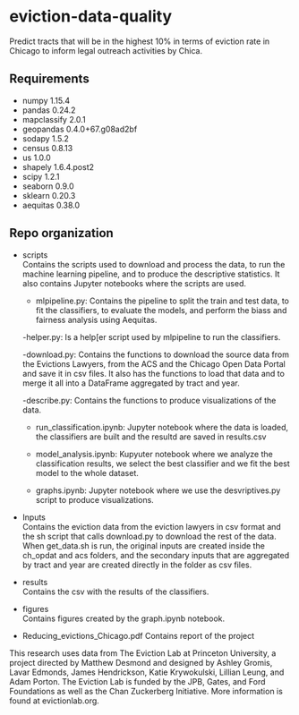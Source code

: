 # eviction-data-quality
Predict tracts that will be in the highest 10% in terms of eviction rate in Chicago to inform legal outreach activities by Chica.


## Requirements

- numpy 1.15.4
- pandas 0.24.2
- mapclassify 2.0.1
- geopandas 0.4.0+67.g08ad2bf
- sodapy 1.5.2
- census 0.8.13
- us 1.0.0 
- shapely 1.6.4.post2
- scipy 1.2.1
- seaborn 0.9.0
- sklearn 0.20.3 
- aequitas 0.38.0

## Repo organization

- scripts\
Contains the scripts used to download and process the data, to run the machine learning pipeline, and to produce the descriptive statistics. It also contains Jupyter notebooks where the scripts are used.
	- mlpipeline.py: Contains the pipeline to split the train and test data, to fit the classifiers, to evaluate the models, and perform the biass and fairness analysis using Aequitas.

	-helper.py: Is a help[er script used by mlpipeline to run the classifiers.

	-download.py: Contains the functions to download the source data from the Evictions Lawyers, from the ACS and the Chicago Open Data Portal and save it in csv files. It also has the functions to load that data and to merge it all into a DataFrame aggregated by tract and year.

	-describe.py: Contains the functions to produce visualizations of the data.

	- run_classification.ipynb: Jupyter notebook where the data is loaded, the classifiers are built and the resultd are saved in results.csv

	- model_analysis.ipynb: Kupyuter notebook where we analyze the classification results, we select the best classifier and we fit the best model to the whole dataset.

	- graphs.ipynb: Jupyter notebook where we use the desvriptives.py script to produce visualizations.

- Inputs\
Contains the eviction data from the eviction lawyers in csv format and the sh script that calls download.py to download the rest of the data. When get_data.sh is run, the original inputs are created inside the ch_opdat and acs folders, and the secondary inputs that are aggregated by tract and year are created directly in the folder as csv files.

- results\
Contains the csv with the results of the classifiers.

- figures\
Contains figures created by the graph.ipynb notebook.

- Reducing_evictions_Chicago.pdf
Contains report of the project



This research uses data from The Eviction Lab at Princeton University, a project directed by Matthew Desmond and designed by Ashley Gromis, Lavar Edmonds, James Hendrickson, Katie Krywokulski, Lillian Leung, and Adam Porton. The Eviction Lab is funded by the JPB, Gates, and Ford Foundations as well as the Chan Zuckerberg Initiative. More information is found at evictionlab.org.

